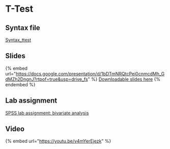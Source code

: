 # T-Test

## Syntax file

[Syntax\_ttest](https://drive.google.com/open?id=1qbxMmVKRFYH0vTpXNjv8wXEiIcgORLLZ\&usp=drive_fs)

## Slides

{% embed url="https://docs.google.com/presentation/d/1bDTmNRQtcPei0cnmcdMh_GdMZh2DngnJ?rtpof=true&usp=drive_fs" %}
[Downloadable slides here](https://docs.google.com/presentation/d/1bDTmNRQtcPei0cnmcdMh_GdMZh2DngnJ?rtpof=true\&usp=drive_fs)
{% endembed %}

## Lab assignment

[SPSS lab assignment: bivariate analysis](https://docs.google.com/document/d/1t264lnNmAM-f5APKCpvMp_o-ubB36TfWdpaz-gvXks8/edit?usp=sharing)

## Video

{% embed url="https://youtu.be/v4mYerEjezk" %}
